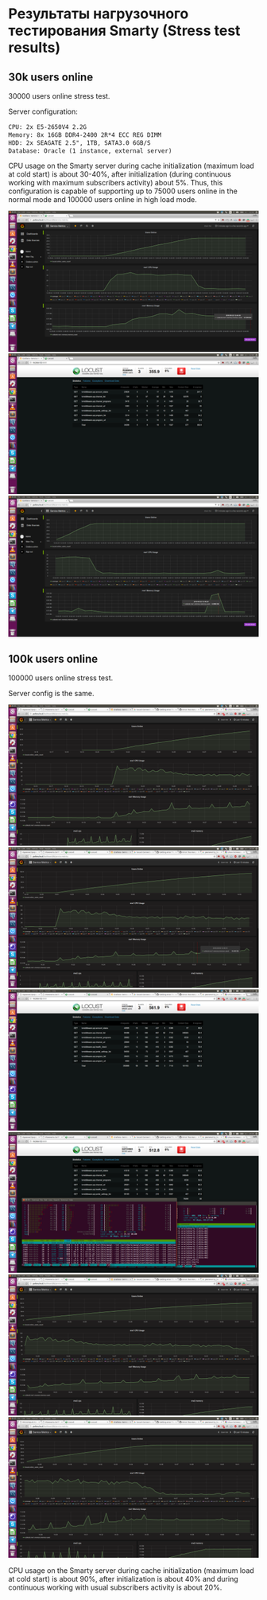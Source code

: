 Результаты нагрузочного тестирования Smarty (Stress test results)
=================================================================

30k users online
----------------

30000 users online stress test.

Server configuration:

```
CPU: 2x E5-2650V4 2.2G
Memory: 8x 16GB DDR4-2400 2R*4 ECC REG DIMM
HDD: 2x SEAGATE 2.5", 1TB, SATA3.0 6GB/S
Database: Oracle (1 instance, external server)
```

CPU usage on the Smarty server during cache initialization (maximum load at cold start) is about 30-40%, after initialization (during continuous working with maximum subscribers activity) about 5%. Thus, this configuration is capable of supporting up to 75000 users online in the normal mode and 100000 users online in high load mode.

![Grafana](/smarty_stress_test/results/30kgrafana.png)
![Locust](/smarty_stress_test/results/30klocust.png)
![After mass messaging](/smarty_stress_test/results/30kmessage_send.png)

100k users online
-----------------

100000 users online stress test.

Server config is the same.

![Grafana](/smarty_stress_test/results/100k_grafana_part1.png)
![Grafana](/smarty_stress_test/results/100k_grafana_part2.png)
![Locust](/smarty_stress_test/results/100k_locust.png)
![Locust](/smarty_stress_test/results/100k_locust_htop.png)
![Grafana](/smarty_stress_test/results/100k_grafana_part3.png)
![Grafana](/smarty_stress_test/results/100k_grafana_part4.png)

CPU usage on the Smarty server during cache initialization (maximum load at cold start) is about 90%, after initialization is about 40% and during continuous working with usual subscribers activity is about 20%.